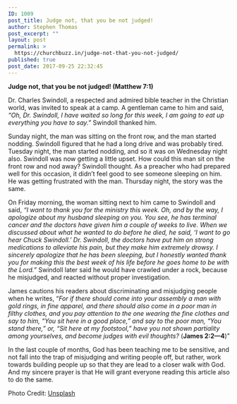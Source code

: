 ```yaml
---
ID: 1009
post_title: Judge not, that you be not judged!
author: Stephen Thomas
post_excerpt: ""
layout: post
permalink: >
  https://churchbuzz.in/judge-not-that-you-not-judged/
published: true
post_date: 2017-09-25 22:32:45
---
```

<b>Judge not, that you be not judged! (Matthew 7:1)</b>

Dr. Charles Swindoll, a respected and admired bible teacher in the Christian world, was invited to speak at a camp. A gentleman came to him and said, <em>“Oh, Dr. Swindoll, I have waited so long for this week, I am going to eat up everything you have to say.”</em> Swindoll thanked him.

Sunday night, the man was sitting on the front row, and the man started nodding. Swindoll figured that he had a long drive and was probably tired. Tuesday night, the man started nodding, and so it was on Wednesday night also. Swindoll was now getting a little upset. How could this man sit on the front row and nod away? Swindoll thought. As a preacher who had prepared well for this occasion, it didn’t feel good to see someone sleeping on him. He was getting frustrated with the man. Thursday night, the story was the same.

On Friday morning, the woman sitting next to him came to Swindoll and said, <em>“I want to thank you for the ministry this week. Oh, and by the way, I apologize about my husband sleeping on you. You see, he has terminal cancer and the doctors have given him a couple of weeks to live. When we discussed about what he wanted to do before he died, he said, ‘I want to go hear Chuck Swindoll.’ Dr. Swindoll, the doctors have put him on strong medications to alleviate his pain, but they make him extremely drowsy. I sincerely apologize that he has been sleeping, but I honestly wanted thank you for making this the best week of his life before he goes home to be with the Lord.” </em>Swindoll later said he would have crawled under a rock, because he misjudged, and reacted without proper investigation.

James cautions his readers about discriminating and misjudging people when he writes, “<em>For if there should come into your assembly a man with gold rings, in fine apparel, and there should also come in a poor man in filthy clothes, and you pay attention to the one wearing the fine clothes and say to him, “You sit here in a good place,” and say to the poor man, “You stand there,” or, “Sit here at my footstool,” have you not shown partiality among yourselves, and become judges with evil thoughts?</em> (<b>James 2:2—4</b>)”

In the last couple of months, God has been teaching me to be sensitive, and not fall into the trap of misjudging and writing people off, but rather, work towards building people up so that they are lead to a closer walk with God. And my sincere prayer is that He will grant everyone reading this article also to do the same.


Photo Credit: <a href="https://unsplash.com/photos/-KobSuU7b3g">Unsplash</a>